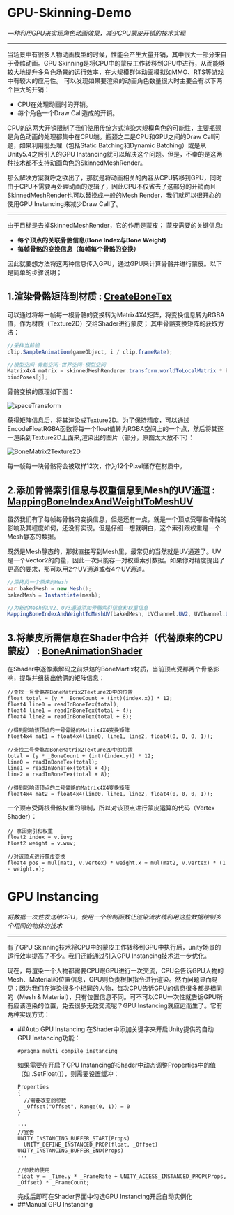 # GPU-Skinning-Demo  
  
_一种利用GPU来实现角色动画效果，减少CPU蒙皮开销的技术实现_
- - -

  当场景中有很多人物动画模型的时候，性能会产生大量开销，其中很大一部分来自于骨骼动画。GPU Skinning是将CPU中的蒙皮工作转移到GPU中进行，从而能够较大地提升多角色场景的运行效率，在大规模群体动画模拟如MMO、RTS等游戏中有较大的应用性。
可以发现如果要渲染的动画角色数量很大时主要会有以下两个巨大的开销：

- CPU在处理动画时的开销。
- 每个角色一个Draw Call造成的开销。

CPU的这两大开销限制了我们使用传统方式渲染大规模角色的可能性，主要瓶颈是角色动画的处理都集中在CPU端。瓶颈之二是CPU和GPU之间的Draw Call问题，如果利用批处理（包括Static Batching和Dynamic Batching）或是从Unity5.4之后引入的GPU Instancing就可以解决这个问题。但是，不幸的是这两种技术都不支持动画角色的SkinnedMeshRender。

那么解决方案就呼之欲出了，那就是将动画相关的内容从CPU转移到GPU，同时由于CPU不需要再处理动画的逻辑了，因此CPU不仅省去了这部分的开销而且SkinnedMeshRender也可以替换成一般的Mesh Render，我们就可以很开心的使用GPU Instancing来减少Draw Call了。
- - - 
  
由于目标是去掉SkinnedMeshRender，它的作用是蒙皮； 蒙皮需要的关键信息:
- **每个顶点的关联骨骼信息(Bone Index与Bone Weight)**
- **每帧骨骼的变换信息（每帧每个骨骼的变换）**
  
因此就要想方法将这两种信息传入GPU，通过GPU来计算骨骼并进行蒙皮。以下是简单的步骤说明；

## 1.渲染骨骼矩阵到材质 : [CreateBoneTex](https://github.com/Minghou-Lei/GPU-Skinning-Demo/blob/99febe38218011850e97795687cc2c8864aad8d7/Assets/Scripts/AnimationBoneBaker.cs#L111)
可以通过将每一帧每一根骨骼的变换转为Matrix4X4矩阵，将变换信息转为RGBA值，作为材质（Texture2D）交给Shader进行蒙皮； 其中骨骼变换矩阵的获取方法：

```c#
//采样当前帧
clip.SampleAnimation(gameObject, i / clip.frameRate);

//模型空间-骨骼空间-世界空间-模型空间
Matrix4x4 matrix = skinnedMeshRenderer.transform.worldToLocalMatrix * bones[j].localToWorldMatrix *
bindPoses[j];
```
骨骼变换的原理如下图：
  
![spaceTransform](https://github.com/Minghou-Lei/GPU-Skinning-Demo/blob/main/Assets/imgs/SpaceTransform.jpg)

获得矩阵信息后，将其渲染成Texture2D。为了保持精度，可以通过EncodeFloatRGBA函数将每一个float值转为RGBA空间上的一个点，然后将其逐一渲染到Texture2D上面来,渲染出的图片（部分，原图太大放不下）：
  
![BoneMatrix2Texture2D](https://github.com/Minghou-Lei/GPU-Skinning-Demo/blob/main/Assets/imgs/BoneMatrix2Texture2D.png "BoneMatrix2Texture2D")
  
每一帧每一块骨骼将会被取样12次，作为12个Pixel储存在材质中。

## 2.添加骨骼索引信息与权重信息到Mesh的UV通道 : [MappingBoneIndexAndWeightToMeshUV](https://github.com/Minghou-Lei/GPU-Skinning-Demo/blob/99febe38218011850e97795687cc2c8864aad8d7/Assets/Scripts/AnimationBoneBaker.cs#L181)

虽然我们有了每帧每骨骼的变换信息，但是还有一点，就是一个顶点受哪些骨骼的影响及其程度如何，还没有实现。但是仔细一想就明白，这个索引跟权重是一个Mesh静态的数据。

既然是Mesh静态的，那就直接写到Mesh里，最常见的当然就是UV通道了。UV是一个Vector2的向量，因此一次只能存一对权重索引数据。如果你对精度提出了更高的要求，那可以用2个UV通道或者4个UV通道。
  
```c#
//深拷贝一个原来的Mesh
var bakedMesh = new Mesh();
bakedMesh = Instantiate(mesh);

//为新的Mesh的UV2、UV3通道添加骨骼索引信息和权重信息
MappingBoneIndexAndWeightToMeshUV(bakedMesh, UVChannel.UV2, UVChannel.UV3);
```

## 3.将蒙皮所需信息在Shader中合并（代替原来的CPU蒙皮） : [BoneAnimationShader](https://github.com/Minghou-Lei/GPU-Skinning-Demo/blob/99febe38218011850e97795687cc2c8864aad8d7/Assets/Shaders/BoneAnimationShader.shader)
  
在Shader中逐像素解码之前烘焙的BoneMartix材质，当前顶点受那两个骨骼影响，提取并组装出他俩的矩阵信息：
```cg
//查找一号骨骼在BoneMatrix2Texture2D中的位置
float total = (y * _BoneCount + (int)(index.x)) * 12;
float4 line0 = readInBoneTex(total);
float4 line1 = readInBoneTex(total + 4);
float4 line2 = readInBoneTex(total + 8);

//得到影响该顶点的一号骨骼的Matrix4X4变换矩阵
float4x4 mat1 = float4x4(line0, line1, line2, float4(0, 0, 0, 1));

//查找二号骨骼在BoneMatrix2Texture2D中的位置
total = (y * _BoneCount + (int)(index.y)) * 12;
line0 = readInBoneTex(total);
line1 = readInBoneTex(total + 4);
line2 = readInBoneTex(total + 8);

//得到影响该顶点的二号骨骼的Matrix4X4变换矩阵
float4x4 mat2 = float4x4(line0, line1, line2, float4(0, 0, 0, 1));
```

一个顶点受两根骨骼权重的限制，所以对该顶点进行蒙皮运算的代码（Vertex Shader）：
```cg
// 拿回索引和权重
float2 index = v.iuv;
float2 weight = v.wuv;

//对该顶点进行蒙皮变换
float4 pos = mul(mat1, v.vertex) * weight.x + mul(mat2, v.vertex) * (1 - weight.x);
```
  
# GPU Instancing
_将数据一次性发送给GPU，使用一个绘制函数让渲染流水线利用这些数据绘制多个相同的物体的技术_
- - -
有了GPU Skinning技术将CPU中的蒙皮工作转移到GPU中执行后，unity场景的运行效率提高了不少。我们还能通过引入GPU Instancing技术进一步优化。
  
现在，每渲染一个人物都需要CPU跟GPU进行一次交流，CPU会告诉GPU人物的Mesh、Material和位置信息，GPU则负责根据指令进行渲染。然而问题显而易见：因为我们在渲染很多个相同的人物，每次CPU告诉GPU的信息很多都是相同的（Mesh & Material），只有位置信息不同。可不可以CPU一次性就告诉GPU所有应该渲染的位置，免去很多无效交流呢？GPU Instancing就应运而生了。它有两种实现方式：
  
- ##Auto GPU Instancing
  在Shader中添加关键字来开启Unity提供的自动GPU Instancing功能：
  ```cg
  #pragma multi_compile_instancing
  ```
  如果需要在开启了GPU Instancing的Shader中动态调整Properties中的值（如 .SetFloat()），则需要设置缓冲：
  ```cg
  Properties
  {
    //需要改变的参数
    _Offset("Offset", Range(0, 1)) = 0
  }
  
  ···
  //宣告
  UNITY_INSTANCING_BUFFER_START(Props)
    UNITY_DEFINE_INSTANCED_PROP(float, _Offset)
  UNITY_INSTANCING_BUFFER_END(Props)
  ···
  
  //参数的使用
  float y = _Time.y * _FrameRate + UNITY_ACCESS_INSTANCED_PROP(Props, _Offset) * _FrameCount;
  ```
  完成后即可在Shader界面中勾选GPU Instancing开启自动实例化
- ##Manual GPU Instancing


